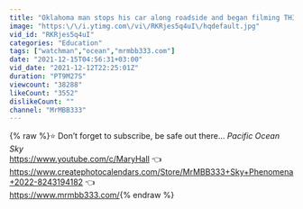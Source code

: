 ```yaml
---
title: "Oklahoma man stops his car along roadside and began filming THIS in the sky!! \"It's a CUBE!\""
image: "https:\/\/i.ytimg.com\/vi\/RKRjes5q4uI\/hqdefault.jpg"
vid_id: "RKRjes5q4uI"
categories: "Education"
tags: ["watchman","ocean","mrmbb333.com"]
date: "2021-12-15T04:56:31+03:00"
vid_date: "2021-12-12T22:25:01Z"
duration: "PT9M27S"
viewcount: "38288"
likeCount: "3552"
dislikeCount: ""
channel: "MrMBB333"
---
```

{% raw %}⭐️ Don’t forget to subscribe, be safe out there...  *Pacific Ocean Sky*<br /><a rel="nofollow" target="blank" href="https://www.youtube.com/c/MaryHall">https://www.youtube.com/c/MaryHall</a> 👈<br /><a rel="nofollow" target="blank" href="https://www.createphotocalendars.com/Store/MrMBB333+Sky+Phenomena+2022-8243194182">https://www.createphotocalendars.com/Store/MrMBB333+Sky+Phenomena+2022-8243194182</a>  👈<br /><a rel="nofollow" target="blank" href="https://www.mrmbb333.com/">https://www.mrmbb333.com/</a>{% endraw %}
